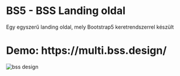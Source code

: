 # BS5 - BSS Landing oldal 

<p>Egy egyszerű landing oldal, mely Bootstrap5 keretrendszerrel készült</p>

<h1>Demo: https://multi.bss.design/ </h1>





![bss design](https://user-images.githubusercontent.com/57763511/152028769-eab16ef5-958b-495d-b5b4-5e09cee2680b.jpg)
